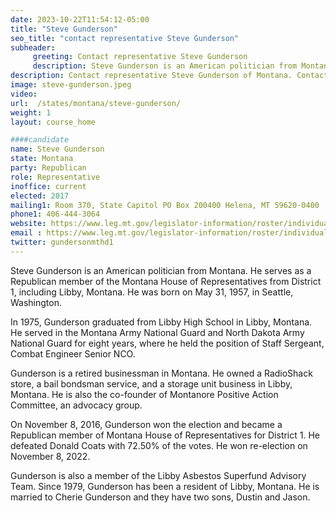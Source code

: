 ```yaml
---
date: 2023-10-22T11:54:12-05:00
title: "Steve Gunderson"
seo_title: "contact representative Steve Gunderson"
subheader:
     greeting: Contact representative Steve Gunderson
     description: Steve Gunderson is an American politician from Montana. He serves as a Republican member of the Montana House of Representatives from District 1, including Libby, Montana. He was born on May 31, 1957, in Seattle, Washington.
description: Contact representative Steve Gunderson of Montana. Contact information for Steve Gunderson includes email address, phone number, and mailing address.
image: steve-gunderson.jpeg
video:
url:  /states/montana/steve-gunderson/
weight: 1
layout: course_home

####candidate
name: Steve Gunderson
state: Montana
party: Republican
role: Representative
inoffice: current
elected: 2017
mailing1: Room 370, State Capitol PO Box 200400 Helena, MT 59620-0400
phone1: 406-444-3064
website: https://www.leg.mt.gov/legislator-information/roster/individual/7522/
email : https://www.leg.mt.gov/legislator-information/roster/individual/7522/
twitter: gundersonmthd1
---
```


Steve Gunderson is an American politician from Montana. He serves as a Republican member of the Montana House of Representatives from District 1, including Libby, Montana. He was born on May 31, 1957, in Seattle, Washington.

In 1975, Gunderson graduated from Libby High School in Libby, Montana. He served in the Montana Army National Guard and North Dakota Army National Guard for eight years, where he held the position of Staff Sergeant, Combat Engineer Senior NCO.

Gunderson is a retired businessman in Montana. He owned a RadioShack store, a bail bondsman service, and a storage unit business in Libby, Montana. He is also the co-founder of Montanore Positive Action Committee, an advocacy group.

On November 8, 2016, Gunderson won the election and became a Republican member of Montana House of Representatives for District 1. He defeated Donald Coats with 72.50% of the votes. He won re-election on November 8, 2022.

Gunderson is also a member of the Libby Asbestos Superfund Advisory Team. Since 1979, Gunderson has been a resident of Libby, Montana. He is married to Cherie Gunderson and they have two sons, Dustin and Jason.
